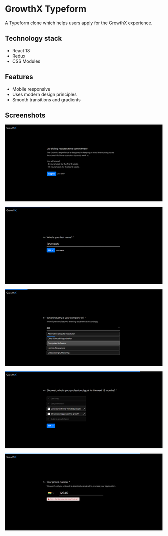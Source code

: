# GrowthX Typeform

A Typeform clone which helps users apply for the GrowthX experience.

## Technology stack

- React 18
- Redux
- CSS Modules

## Features

- Mobile responsive
- Uses modern design principles
- Smooth transitions and gradients

## Screenshots

![Image-1](./src/assets/project-screenshots/image-1.png)

![Image-2](./src/assets/project-screenshots/image-2.png)

![Image-3](./src/assets/project-screenshots/image-3.png)

![Image-4](./src/assets/project-screenshots/image-4.png)

![Image-5](./src/assets/project-screenshots/image-5.png)
